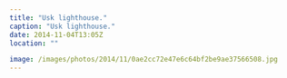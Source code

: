 ```yaml
---
title: "Usk lighthouse."
caption: "Usk lighthouse."
date: 2014-11-04T13:05Z
location: ""

image: /images/photos/2014/11/0ae2cc72e47e6c64bf2be9ae37566508.jpg
---
```


